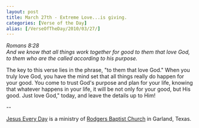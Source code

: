 ```yaml
---
layout: post
title: March 27th - Extreme Love...is giving.
categories: [Verse of the Day]
alias: [/VerseOfTheDay/2010/03/27/]
---
```


_Romans 8:28  
And we know that all things work together for good to them that love
God, to them who are the called according to his purpose._

The key to this verse lies in the phrase, "to them that love God."
When you truly love God, you have the mind set that all things really
do happen for your good. You come to trust God's purpose and plan for
your life, knowing that whatever happens in your life, it will be not
only for your good, but His good. Just love God," today, and leave the
details up to Him!

 --

<a href=http://jesuseveryday.net>Jesus Every Day</a> is a ministry of <a href=http://rodgersbaptist.net>Rodgers Baptist Church</a> in Garland, Texas.
